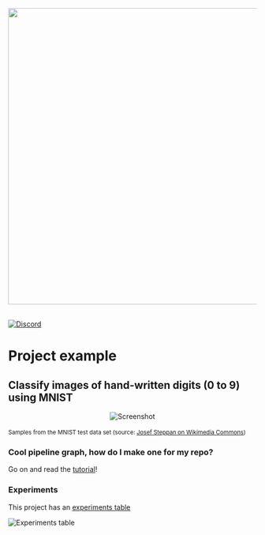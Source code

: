 <div align="center">
  <a href="https://dagshub.com"><img src="https://raw.githubusercontent.com/DAGsHub/client/master/dagshub_github.png" width=600 alt=""/></a><br><br>
</div>

[![Discord](https://img.shields.io/discord/698874030052212737)](https://discord.com/invite/9gU36Y6)

# Project example
## Classify images of hand-written digits (0 to 9) using MNIST

<div style="text-align:center"><img alt="Screenshot" src="https://dagshub.com/docs/tutorial/assets/MnistExamples.png"></div>
<br><sub>Samples from the MNIST test data set (source: <a href="https://commons.wikimedia.org/wiki/File:MnistExamples.png">Josef Steppan on Wikimedia Commons</a>)</sub>

### Cool pipeline graph, how do I make one for my repo?

Go on and read the [tutorial](https://dagshub.com/docs/tutorial/overview/)!

### Experiments
This project has an [experiments table](https://dagshub.com/DAGsHub-Official/DAGsHub-Tutorial-MNIST/experiments)

![Experiments table](https://dagshub.com/Simon/DAGsHub-Tutorial-MNIST/raw/master/experiments.png)

